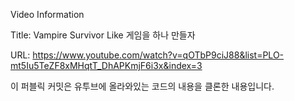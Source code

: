 Video Information

Title: Vampire Survivor Like 게임을 하나 만들자

URL: https://www.youtube.com/watch?v=qOTbP9ciJ88&list=PLO-mt5Iu5TeZF8xMHqtT_DhAPKmjF6i3x&index=3

이 퍼블릭 커밋은 유투브에 올라와있는 코드의 내용을 클론한 내용입니다.
